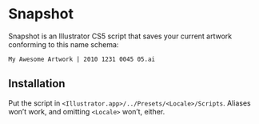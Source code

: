 #	Snapshot

Snapshot is an Illustrator CS5 script that saves your current artwork conforming to this name schema:

	My Awesome Artwork | 2010 1231 0045 05.ai





##	Installation

Put the script in `<Illustrator.app>/../Presets/<Locale>/Scripts`.  Aliases won’t work, and omitting `<Locale>` won’t, either.  




